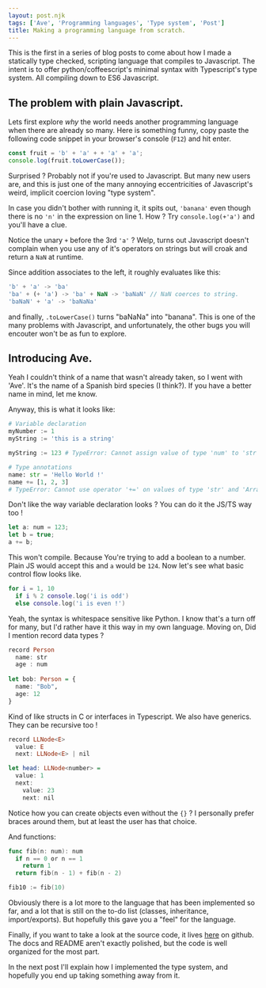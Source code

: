 ```yaml
---
layout: post.njk
tags: ['Ave', 'Programming languages', 'Type system', 'Post']
title: Making a programming language from scratch. 
---
```


This is the first in a series of blog posts to come about how I made a statically type checked, scripting 
language that compiles to Javascript. The intent is to offer python/coffeescript's minimal syntax
with Typescript's type system. All compiling down to ES6 Javascript.


## The problem with plain Javascript.

Lets first explore *why* the world needs another programming language when there are already so many.
Here is something funny, copy paste the following code snippet in your browser's console (`F12`) and
hit enter. 

```js
const fruit = 'b' + 'a' + + 'a' + 'a';
console.log(fruit.toLowerCase());
```

Surprised ? 
Probably not if you're used to Javascript. But many new users are, and this is just one of the many annoying eccentricities 
of Javascript's weird, implicit coercion loving "type system".

In case you didn't bother with running it, it spits out, `'banana'` even though there is no `'n'`  in the expression on line 1.
How ? Try `console.log(+'a')` and you'll have a clue.

Notice the unary `+` before the 3rd `'a'` ? Welp, turns out Javascript doesn't complain when you use any of it's operators on 
strings but will croak and return a `NaN` at runtime.

Since addition associates to the left, it roughly evaluates like this: 


```js
'b' + 'a' -> 'ba' 
'ba' + (+ 'a') -> 'ba' + NaN -> 'baNaN' // NaN coerces to string.
'baNaN' + 'a' -> 'baNaNa'
```

and finally, `.toLowerCase()`  turns "baNaNa" into "banana". This is one of the many problems with Javascript,
 and unfortunately, the other bugs you will encouter won't be as fun to explore.  

## Introducing Ave.

Yeah I couldn't think of a name that wasn't already taken, so I went with 'Ave'. It's the name of a Spanish bird species (I think?).
If you have a better name in mind, let me know.

Anyway, this is what it looks like: 

```py
# Variable declaration 
myNumber := 1
myString := 'this is a string'

myString := 123 # TypeError: Cannot assign value of type 'num' to 'str'.

# Type annotations
name: str = 'Hello World !'
name += [1, 2, 3] 
# TypeError: Cannot use operator '+=' on values of type 'str' and 'Array<num>' 
```

Don't like the way variable declaration looks ? You can do it the JS/TS way too !

```ts
let a: num = 123;
let b = true;
a += b; 
```

This won't compile. Because You're trying to add a boolean to a number. 
Plain JS would accept this and `a` would be `124`. Now let's see what basic control flow looks like.

```lua
for i = 1, 10
  if i % 2 console.log('i is odd')
  else console.log('i is even !')
```

Yeah, the syntax is whitespace sensitive like Python. I know that's a turn off for many, but I'd 
rather have it this way in my own language. Moving on, 
Did I mention record data types ?

```hs
record Person
  name: str
  age : num
  
let bob: Person = {
  name: "Bob",
  age: 12
}
```

Kind of like structs in C or interfaces in Typescript. 
We also have generics.
They can be recursive too !

```hs
record LLNode<E>
  value: E
  next: LLNode<E> | nil

let head: LLNode<number> =
  value: 1
  next:
    value: 23
    next: nil
```

Notice how you can create objects even without the `{}` ? I personally prefer braces around them,
but at least the user has that choice.

And functions:

```go
func fib(n: num): num
  if n == 0 or n == 1
    return 1
  return fib(n - 1) + fib(n - 2)

fib10 := fib(10)
```

Obviously there is a lot more to the language that has been implemented so far, 
and a lot that is still on the to-do list (classes, inheritance, import/exports). But hopefully 
this gave you a "feel" for the language.


Finally, if you want to take a look at the source code, it lives [here](https://github.com/srijan-paul/AveTS) on github.
The docs and README aren't exactly polished, but the code is well organized for the most part.


In the next post I'll explain how I implemented the type system, and hopefully you end up taking something away from it. 
